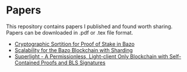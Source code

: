 # Papers

This repository contains papers I published and found worth sharing. Papers can be downloaded in .pdf or .tex file format.

- [Cryptographic Sortition for Proof of Stake in Bazo](./cryptographic_sortition/README.md)
- [Scalability for the Bazo Blockchain with Sharding](./sharding_concept/README.md)
- [Superlight - A Permissionless, Light-client Only Blockchain with Self-Contained Proofs and BLS Signatures](./superlight/README.md)

